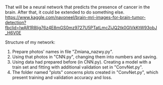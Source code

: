 That will be a neural network that predicts the presence of cancer in the brain. After that, it could be extended to do something else.
https://www.kaggle.com/navoneel/brain-mri-images-for-brain-tumor-detection?fbclid=IwAR1R8lig76z4E8mGS0mz9727U5PTatLmcZjJQ2tk0GlVkKtW93obJ_H6V0E

Structure of my network:
1. Prepare photos' names in file "Zmiana_nazwy.py".
2. Using that photos in "CNN.py", changing them into numbers and saving.
3. Using data had prepared before (in CNN.py). Creating a model with a train set and fitting with additional validation set in "ConvNet.py".
4. The folder named "plots" concerns plots created in "ConvNet.py", which present training and validation accuracy and loss. 

